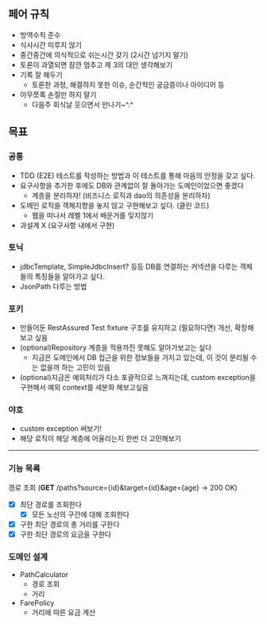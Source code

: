 ## 페어 규칙

- 방역수칙 준수
- 식사시간 미루지 않기
- 중간중간에 의식적으로 쉬는시간 갖기 (2시간 넘기지 말기)
- 토론이 과열되면 잠깐 멈추고 제 3의 대안 생각해보기
- 기록 잘 해두기
    - 토론한 과정, 해결하지 못한 이슈, 순간적인 궁금증이나 아이디어 등
- 아무쪼록 손절만 하지 말기
    - 다음주 회식날 웃으면서 만나기~^.^

## 목표

### 공통

- TDD (E2E) 테스트를 작성하는 방법과 이 테스트를 통해 마음의 안정을 갖고 싶다.
- 요구사항을 추가한 후에도 DB와 관계없이 잘 돌아가는 도메인이었으면 좋겠다
    - 계층을 분리하자! (비즈니스 로직과 dao의 의존성을 분리하자)
- 도메인 로직을 객체지향을 놓지 않고 구현해보고 싶다. (클린 코드)
    - 웹을 떠나서 레벨 1에서 배운거를 잊지않기
- 과설계 X (요구사항 내에서 구현)

### 토닉

- jdbcTemplate, SimpleJdbcInsert? 등등 DB를 연결하는 커넥션을 다루는 객체들의 특징들을 알아가고 싶다.
- JsonPath 다루는 방법

### 포키

- 만들어둔 RestAssured Test fixture 구조를 유지하고 (필요하다면) 개선, 확장해보고 싶음
- (optional)Repository 계층을 적용까진 못해도 알아가보고는 싶다
    - 지금은 도메인에서 DB 접근을 위한 정보들을 가지고 있는데, 이 것이 분리될 수는 없을까 하는 고민이 있음
- (optional)지금은 예외처리가 다소 포괄적으로 느껴지는데, custom exception을 구현해서 예외 context를 세분화 해보고싶음

### 야호

- custom exception 써보기!
- 해당 로직이 해당 계층에 어울리는지 한번 더 고민해보기

---

### 기능 목록

경로 조회 (**GET** /paths?source={id}&target={id}&age={age} → 200 OK)

- [X] 최단 경로를 조회한다
    - [X] 모든 노선의 구간에 대해 조회한다
- [X] 구한 최단 경로의 총 거리를 구한다
- [X] 구한 최단 경로의 요금을 구한다

### 도메인 설계

- PathCalculator
    - 경로 조회
    - 거리
- FarePolicy
    - 거리에 따른 요금 계산
